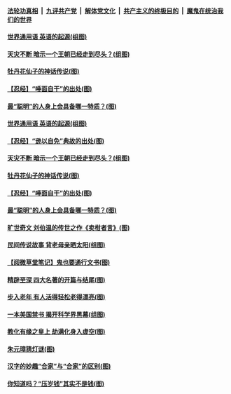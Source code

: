 

####  [法轮功真相](../../../../basic/blob/master/README.md?t=02260631) &nbsp;|&nbsp; [九评共产党](../../../../9ping.md/blob/master/README.md?t=02260631) &nbsp;|&nbsp; [解体党文化](../../../../jtdwh.md/blob/master/README.md?t=02260631)  &nbsp;|&nbsp; [共产主义的终极目的](../../../../gczydzjmd.md/blob/master/README.md?t=02260631) &nbsp;|&nbsp; [魔鬼在统治我们的世界](../../../../mgztzwmdsj.md/blob/master/README.md?t=02260631) 

#### [世界通用语 英语的起源(组图)](../pages/p7/963614.md?t=02260631) 

#### [天灾不断 暗示一个王朝已经走到尽头？(组图)](../pages/p7/963461.md?t=02260631) 

#### [牡丹花仙子的神话传说(图)](../pages/p7/963182.md?t=02260631) 


#### [【忍经】“唾面自干”的出处(图)](../pages/p7/963148.md?t=02260631) 

#### [最“聪明”的人身上会具备哪一特质？(图)](../pages/p7/963270.md?t=02260631) 

#### [世界通用语 英语的起源(组图)](../pages/p7/963614.md?t=02260631) 

#### [【忍经】“逊以自免”典故的出处(图)](../pages/p7/963462.md?t=02260631) 

#### [天灾不断 暗示一个王朝已经走到尽头？(组图)](../pages/p7/963461.md?t=02260631) 

#### [牡丹花仙子的神话传说(图)](../pages/p7/963182.md?t=02260631) 


#### [【忍经】“唾面自干”的出处(图)](../pages/p7/963148.md?t=02260631) 

#### [最“聪明”的人身上会具备哪一特质？(图)](../pages/p7/963270.md?t=02260631) 

#### [旷世奇文 刘伯温的传世之作《卖柑者言》(图)](../pages/p7/963127.md?t=02260631) 

#### [民间传说故事 背老母亲晒太阳(组图)](../pages/p7/963444.md?t=02260631) 

#### [【阅微草堂笔记】鬼也要通行文书(图)](../pages/p7/956891.md?t=02260631) 

#### [精辟至深 四大名著的开篇与结尾(图)](../pages/p7/963037.md?t=02260631) 

#### [步入老年 有人活得轻松老得漂亮(图)](../pages/p7/963193.md?t=02260631) 


#### [一本美国禁书 揭开科学界黑幕(组图)](../pages/p7/963271.md?t=02260631) 


#### [教化有缘之皇上 劫满化身入虚空(图)](../pages/p7/962937.md?t=02260631) 

#### [朱元璋猜灯谜(图)](../pages/p7/962354.md?t=02260631) 

#### [汉字的妙趣“合家”与“合家”的区别(图)](../pages/p7/962972.md?t=02260631) 

#### [你知道吗？“压岁钱”其实不是钱(图)](../pages/p7/962899.md?t=02260631) 


